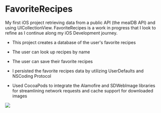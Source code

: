# FavoriteRecipes

My first iOS project retrieving data from a public API (the mealDB API) and using UICollectionView. FavoriteRecipes is a work in progress that I look to refine as I continue along my iOS Development journey.

- This project creates a database of the user's favorite recipes
- The user can look up recipes by name
- The user can save their favorite recipes 

- I persisted the favorite recipes data by utilizing UserDefaults and NSCoding Protocol 
- Used CocoaPods to integrate the Alamofire and SDWebImage libraries for streamlining network requests and cache support for downloaded images

<img src="https://user-images.githubusercontent.com/67024373/92783154-2b327a00-f36b-11ea-92c6-e32134f26813.gif" />
